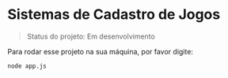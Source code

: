 # Sistemas de Cadastro de Jogos

> Status do projeto: Em desenvolvimento

Para rodar esse projeto na sua máquina, por favor digite:

```
node app.js
```

